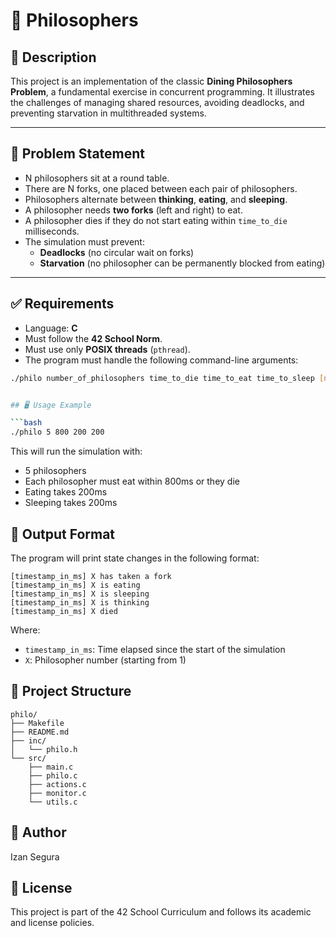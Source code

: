 # 🧠 Philosophers

## 📘 Description
This project is an implementation of the classic **Dining Philosophers Problem**, a fundamental exercise in concurrent programming. It illustrates the challenges of managing shared resources, avoiding deadlocks, and preventing starvation in multithreaded systems.

---

## 🧩 Problem Statement

- N philosophers sit at a round table.
- There are N forks, one placed between each pair of philosophers.
- Philosophers alternate between **thinking**, **eating**, and **sleeping**.
- A philosopher needs **two forks** (left and right) to eat.
- A philosopher dies if they do not start eating within `time_to_die` milliseconds.
- The simulation must prevent:
  - **Deadlocks** (no circular wait on forks)
  - **Starvation** (no philosopher can be permanently blocked from eating)

---

## ✅ Requirements

- Language: **C**
- Must follow the **42 School Norm**.
- Must use only **POSIX threads** (`pthread`).
- The program must handle the following command-line arguments:

```bash
./philo number_of_philosophers time_to_die time_to_eat time_to_sleep [number_of_times_each_philosopher_must_eat]


## 🖥️ Usage Example

```bash
./philo 5 800 200 200
```

This will run the simulation with:
- 5 philosophers
- Each philosopher must eat within 800ms or they die
- Eating takes 200ms
- Sleeping takes 200ms

## 🧾 Output Format

The program will print state changes in the following format:

```
[timestamp_in_ms] X has taken a fork
[timestamp_in_ms] X is eating
[timestamp_in_ms] X is sleeping
[timestamp_in_ms] X is thinking
[timestamp_in_ms] X died
```

Where:
- `timestamp_in_ms`: Time elapsed since the start of the simulation
- `X`: Philosopher number (starting from 1)

## 📁 Project Structure

```
philo/
├── Makefile
├── README.md
├── inc/
│   └── philo.h
└── src/
    ├── main.c
    ├── philo.c
    ├── actions.c
    ├── monitor.c
    └── utils.c
```

## 👤 Author
Izan Segura

## 📄 License
This project is part of the 42 School Curriculum and follows its academic and license policies.

